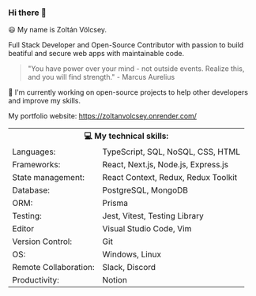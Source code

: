 ### Hi there 👋

😃 My name is Zoltán Völcsey.

Full Stack Developer and Open-Source Contributor with passion to build beatiful and secure web apps with maintainable code.

> "You have power over your mind - not outside events. Realize this, and you will find strength." - Marcus Aurelius

💼 I'm currently working on open-source projects to help other developers and improve my skills.

My portfolio website: https://zoltanvolcsey.onrender.com/

<table>
  <tr>
    <th colspan="2">💻 My technical skills:</td>
  </tr>
  <tr>
    <td>Languages:</td>
    <td>TypeScript, SQL, NoSQL, CSS, HTML</td>
  </tr>
  <tr>
    <td>Frameworks:</td>
    <td>React, Next.js, Node.js, Express.js</td>
  </tr>
  <tr>
    <td> State management:</td>
    <td>React Context, Redux, Redux Toolkit</td>
  </tr>
  <tr>
    <td>Database:</td>
    <td>PostgreSQL, MongoDB</td>
  </tr>
  <tr>
    <td>ORM:</td>
    <td>Prisma</td>
  </tr>
  <tr>
    <td>Testing:</td>
    <td>Jest, Vitest, Testing Library</td>
  </tr>
  <tr>
    <td>Editor</td>
    <td>Visual Studio Code, Vim</td>
  </tr>
  <tr>
    <td>Version Control:</td>
    <td>Git</td>
  </tr>
  <tr>
    <td>OS:</td>
    <td>Windows, Linux</td>
  </tr>
  <tr>
    <td>Remote Collaboration:</td>
    <td>Slack, Discord</td>
  </tr>
  <tr>
    <td>Productivity:</td>
    <td>Notion</td>
  </tr>
</table>
